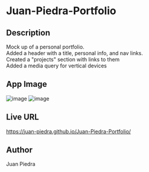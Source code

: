 # Juan-Piedra-Portfolio

## Description
Mock up of a personal portfolio.
<br/>
Added a header with a title, personal info, and nav links.
<br/>
Created a "projects" section with links to them
<br/>
Added a media query for vertical devices

## App Image
![image](https://user-images.githubusercontent.com/127042069/231946474-7a98f8ee-cab4-4a96-b1cf-1540505fb50a.png)
![image](https://user-images.githubusercontent.com/127042069/231946505-34fcfb88-b907-4bcf-beac-c511974da0af.png)

## Live URL
https://juan-piedra.github.io/Juan-Piedra-Portfolio/
## Author
Juan Piedra
